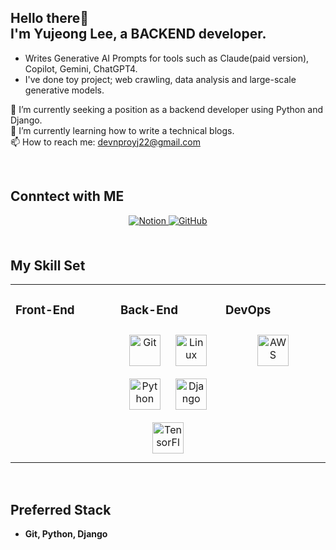<!-- How to use this special repository!
**devnproyj22/devnproyj22** is a ✨ _special_ ✨ repository 
because its `README.md` (this file) appears on your GitHub profile.

Here are some ideas to get you started:

- 🔭 I’m currently looking for ...
- 🌱 I’m currently learning ...
- 👯 I’m looking to collaborate on ...
- 🤔 I’m looking for help with ...
- 💬 Ask me about ...
- 📫 How to reach me: devnproyj22@gmail.com
- 😄 Pronouns: ...
- ⚡ Fun fact: ...
-->




<!-- From here -->





## <div align='left'> Hello there👋<br/>I'm Yujeong Lee, a BACKEND developer.

* Writes Generative AI Prompts for tools such as Claude(paid version), Copilot, Gemini, ChatGPT4.
* I've done toy project; web crawling, data analysis and large-scale generative models.

🔭 I’m currently seeking a position as a backend developer using Python and Django.  
🌱 I’m currently learning how to write a technical blogs.  
📫 How to reach me: devnproyj22@gmail.com  

<div/>

<br/>

## Conntect with ME 
<div align='center'>
  <a href='https://www.notion.so' target='_blank'>
    <img src=https://img.shields.io/badge/Notion-f9f5f1.svg?&style=for-the-badge&logo=Notion&logoColor=black alt=Notion style='margin-bottom: 5px;'/>
    <a/>
    <a href='https://github.com/devnproyj22' target='_blank'>
    <img src=https://img.shields.io/badge/GitHub-FFEEEE.svg?&style=for-the-badge&logo=GitHub&logoColor=black alt=GitHub style='margin-bottom: 5px;'/>
    <a/>
<!-- REFERENCE : https://shields.io/ -->
</div>
      
<br/>

## My Skill Set
<table><tr><td valign='top' width='33%'>

### Front-End
<div align='center'>
</div>
</td>

<td valign='top' width='33%'>
  
### Back-End
<div align='center'>
  <img style='margin: 10px' src='https://profilinator.rishav.dev/skills-assets/git-scm-icon.svg' alt='Git' height='50' />
  <img style='margin: 10px' src='https://profilinator.rishav.dev/skills-assets/linux-original.svg' alt='Linux' height='50' />
  <img style='margin: 10px' src='https://profilinator.rishav.dev/skills-assets/python-original.svg' alt='Python' height='50' />
  <img style='margin: 10px' src='https://profilinator.rishav.dev/skills-assets/django-original.svg' alt='Django' height='50' />
  <img style='margin: 10px' src='https://profilinator.rishav.dev/skills-assets/tensorflow-icon.svg' alt='TensorFlow' height='50' />
</div>
</td>

<td valign='top' width='33%'>
  
### DevOps
<div align='center'>
  <img style='margin: 10px' src='https://profilinator.rishav.dev/skills-assets/amazonwebservices-original-wordmark.svg' alt='AWS' height='50' /> 
</div>
</td> 

</tr>
</table>

<br/>

## Preferred Stack
* **Git, Python, Django**
